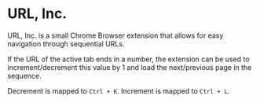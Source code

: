 # URL, Inc.

URL, Inc. is a small Chrome Browser extension that allows for easy navigation through sequential URLs.

If the URL of the active tab ends in a number, the extension can be used to increment/decrement this value by 1 and load the next/previous page in the sequence.

Decrement is mapped to `Ctrl + K`.
Increment is mapped to `Ctrl + L`.